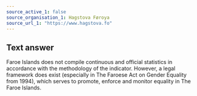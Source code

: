 ```yaml
---
source_active_1: false
source_organisation_1: Hagstova Føroya
source_url_1: "https://www.hagstova.fo"
---
```

## Text answer  
Faroe Islands does not compile continuous and official statistics in accordance with the methodology of the indicator.
However, a legal framework does exist (especially in The Faroese Act on Gender Equality from 1994), which serves to promote, enforce and monitor equality in The Faroe Islands.
